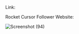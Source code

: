 Link: 



Rocket Cursor Follower Website:

![Screenshot (94)](https://github.com/sagarxjadhav/Rocket_Mouse_Follower/assets/93977940/cfa61c1e-2407-46bb-a700-4247c226a858)
